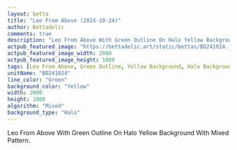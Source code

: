 ```yaml
---
layout: betta
title: "Leo From Above (2024-10-24)"
author: Bettadelic
comments: true
description: "Leo From Above With Green Outline On Halo Yellow Background With Mixed Pattern."
actpub_featured_image: "https://bettadelic.art/static/bettas/BD241024.jpg"
actpub_featured_image_width: 2000
actpub_featured_image_height: 1000
tags: [Leo From Above, Green Outline, Yellow Background, Halo Background Pattern, Mixed Pattern, October 2024]
unitName: "BD241024"
line_color: "Green"
background_color: "Yellow"
width: 2000
height: 1000
algorithm: "Mixed"
background_type: "Halo"
---
```


Leo From Above With Green Outline On Halo Yellow Background With Mixed Pattern.
